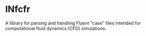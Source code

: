 # INfcfr
A library for parsing and handling Fluent "case" files intended for computational fluid dynamics (CFD) simulations.
